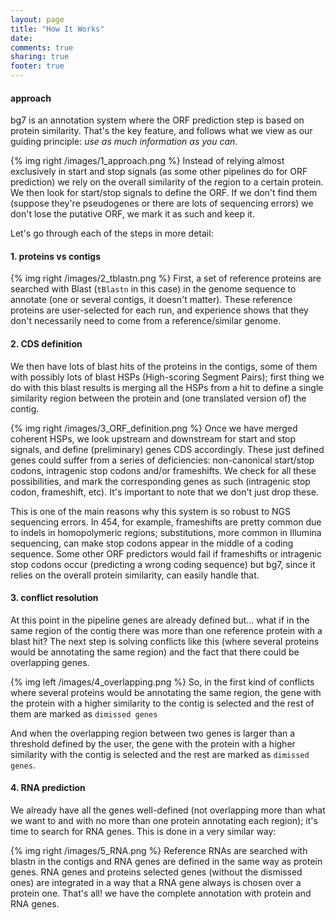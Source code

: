 ```yaml
---
layout: page
title: "How It Works"
date: 
comments: true
sharing: true
footer: true
---
```


#### approach ####

bg7 is an annotation system where the ORF prediction step is based on protein similarity. That's the key feature, and follows what we view as our guiding principle: _use as much information as you can_. 

{% img right /images/1_approach.png %}
Instead of relying almost exclusively in start and stop signals (as some other pipelines do for ORF prediction) we rely on the overall similarity of the region to a certain protein. We then look for start/stop signals to define the ORF. If we don't find them (suppose they're pseudogenes or there are lots of sequencing errors) we don't lose the putative ORF, we mark it as such and keep it. 

Let's go through each of the steps in more detail:

#### 1. proteins vs contigs 

{% img right /images/2_tblastn.png %}
First, a set of reference proteins are searched with Blast (`tBlastn` in this case) in the genome sequence to annotate (one or several contigs, it doesn't matter). These reference proteins are user-selected for each run, and experience shows that they don't necessarily need to come from a reference/similar genome.

#### 2. CDS definition ####

We then have lots of blast hits of the proteins in the contigs, some of them with possibly lots of blast HSPs (High-scoring Segment Pairs);
first thing we do with this blast results is merging all the HSPs from a hit to define a single similarity region between the protein and (one translated version of) the contig.

{% img right /images/3_ORF_definition.png %}
Once we have merged coherent HSPs, we look upstream and downstream for start and stop signals, and define (preliminary) genes CDS accordingly. These just defined genes could suffer from a series of deficiencies: non-canonical start/stop codons, intragenic stop codons and/or frameshifts. We check for all these possibilities, and mark the corresponding genes as such (intragenic stop codon, frameshift, etc). It's important to note that we don't just drop these. 

This is one of the main reasons why this system is so robust to NGS sequencing errors. In 454, for example, frameshifts are pretty common due to indels in homopolymeric regions; substitutions, more common in Illumina sequencing, can make stop codons appear in the middle of a coding sequence. Some other ORF predictors would fail if frameshifts or intragenic stop codons occur (predicting a wrong coding sequence) but bg7, since it relies on the overall protein similarity, can easily handle that.

#### 3. conflict resolution ####

At this point in the pipeline genes are already defined but... what if in the same region of the contig there was more than one reference protein with a blast hit? The next step is solving conflicts like this (where several proteins would be annotating the same region) and the fact that there could be overlapping genes. 

{% img left /images/4_overlapping.png %}
So, in the first kind of conflicts where several proteins would be annotating the same region, the gene with the protein with a higher similarity to the contig is selected and the rest of them are marked as `dimissed genes`

And when the overlapping region between two genes is larger than a threshold defined by the user, the gene with the protein with a higher similarity with the contig is selected and the rest are marked as `dimissed genes`.

#### 4. RNA prediction ####

We already have all the genes well-defined (not overlapping more than what we want to and with no more than one protein annotating each region); it's time to search for RNA genes. This is done in a very similar way:

{% img right /images/5_RNA.png %}
Reference RNAs are searched with blastn in the contigs and RNA genes are defined in the same way as protein genes.
RNA genes and proteins selected genes (without the dismissed ones) are integrated in a way that a RNA gene always is chosen over a protein one. That's all! we have the complete annotation with protein and RNA genes.
